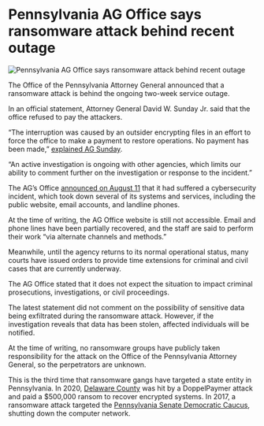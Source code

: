 # Pennsylvania AG Office says ransomware attack behind recent outage

![Pennsylvania AG Office says ransomware attack behind recent outage](https://www.bleepstatic.com/content/hl-images/2025/09/02/pennsylvaniaAG.jpeg)

The Office of the Pennsylvania Attorney General announced that a ransomware attack is behind the ongoing two-week service outage.

In an official statement, Attorney General David W. Sunday Jr. said that the office refused to pay the attackers.

“The interruption was caused by an outsider encrypting files in an effort to force the office to make a payment to restore operations. No payment has been made,” [explained AG Sunday](https://www.attorneygeneral.gov/taking-action/attorney-general-sunday-provides-latest-developments-on-outside-interruption-that-impacted-oag-servers/).

“An active investigation is ongoing with other agencies, which limits our ability to comment further on the investigation or response to the incident.”

The AG’s Office [announced on August 11](https://www.bleepingcomputer.com/news/security/pennsylvania-attorney-generals-email-site-down-after-cyberattack/) that it had suffered a cybersecurity incident, which took down several of its systems and services, including the public website, email accounts, and landline phones.

At the time of writing, the AG Office website is still not accessible. Email and phone lines have been partially recovered, and the staff are said to perform their work “via alternate channels and methods.”

Meanwhile, until the agency returns to its normal operational status, many courts have issued orders to provide time extensions for criminal and civil cases that are currently underway.

The AG Office stated that it does not expect the situation to impact criminal prosecutions, investigations, or civil proceedings.

The latest statement did not comment on the possibility of sensitive data being exfiltrated during the ransomware attack. However, if the investigation reveals that data has been stolen, affected individuals will be notified.

At the time of writing, no ransomware groups have publicly taken responsibility for the attack on the Office of the Pennsylvania Attorney General, so the perpetrators are unknown.

This is the third time that ransomware gangs have targeted a state entity in Pennsylvania. In 2020, [Delaware County](https://www.bleepingcomputer.com/news/security/pennsylvania-county-pays-500k-ransom-to-doppelpaymer-ransomware/) was hit by a DoppelPaymer attack and paid a $500,000 ransom to recover encrypted systems. In 2017, a ransomware attack targeted the [Pennsylvania Senate Democratic Caucus](https://www.bleepingcomputer.com/news/government/ransomware-hits-pennsylvania-senate-democrats/), shutting down the computer network.